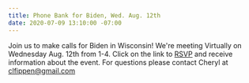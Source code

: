```yaml
---
title: Phone Bank for Biden, Wed. Aug. 12th
date: 2020-07-09 13:10:00 -07:00
---
```


Join us to make calls for Biden in Wisconsin! 
We're meeting Virtually on Wednesday Aug. 12th from 1-4.  Click on the link to [RSVP](https://docs.google.com/forms/d/e/1FAIpQLSfu_AVU30j4V-Hrvt-ibSUpgK_KPhSRdFHCV-AwTV--ChoxaQ/viewform) and receive information about the event. For questions please contact Cheryl at clfippen@gmail.com
